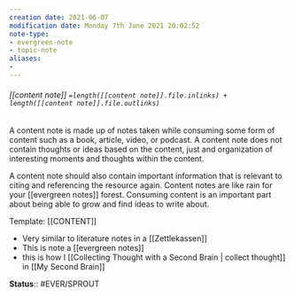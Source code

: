 ```yaml
---
creation date: 2021-06-07
modification date: Monday 7th June 2021 20:02:52
note-type: 
- evergreen-note
- topic-note
aliases:
- 
---
```

 
###### [[content note]] `=length([[content note]].file.inlinks) + length([[content note]].file.outlinks)`

A content note is made up of notes taken while consuming some form of content such as a book, article, video, or podcast. A content note does not contain thoughts or ideas based on the content, just and organization of interesting moments and thoughts within the content.

A content note should also contain important information that is relevant to citing and referencing the resource again. Content notes are like rain for your [[evergreen notes]] forest. Consuming content is an important part about being able to grow and find ideas to write about. 

Template: [[CONTENT]]

- Very similar to literature notes in a [[Zettlekassen]]
- This is note a [[evergreen notes]]
- this is how I [[Collecting Thought with a Second Brain | collect thought]] in [[My Second Brain]]

**Status**:: #EVER/SPROUT 

